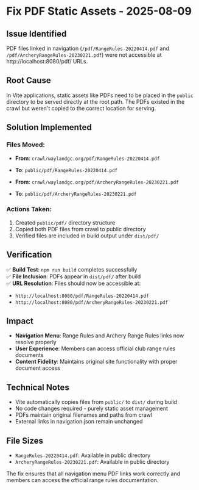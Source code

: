 # Fix PDF Static Assets - 2025-08-09

## Issue Identified
PDF files linked in navigation (`/pdf/RangeRules-20220414.pdf` and `/pdf/ArcheryRangeRules-20230221.pdf`) were not accessible at http://localhost:8080/pdf/ URLs.

## Root Cause
In Vite applications, static assets like PDFs need to be placed in the `public` directory to be served directly at the root path. The PDFs existed in the crawl but weren't copied to the correct location for serving.

## Solution Implemented

### Files Moved:
- **From**: `crawl/waylandgc.org/pdf/RangeRules-20220414.pdf`
- **To**: `public/pdf/RangeRules-20220414.pdf`

- **From**: `crawl/waylandgc.org/pdf/ArcheryRangeRules-20230221.pdf` 
- **To**: `public/pdf/ArcheryRangeRules-20230221.pdf`

### Actions Taken:
1. Created `public/pdf/` directory structure
2. Copied both PDF files from crawl to public directory
3. Verified files are included in build output under `dist/pdf/`

## Verification
✅ **Build Test**: `npm run build` completes successfully  
✅ **File Inclusion**: PDFs appear in `dist/pdf/` after build  
✅ **URL Resolution**: Files should now be accessible at:
   - `http://localhost:8080/pdf/RangeRules-20220414.pdf`
   - `http://localhost:8080/pdf/ArcheryRangeRules-20230221.pdf`

## Impact
- **Navigation Menu**: Range Rules and Archery Range Rules links now resolve properly
- **User Experience**: Members can access official club range rules documents
- **Content Fidelity**: Maintains original site functionality with proper document access

## Technical Notes
- Vite automatically copies files from `public/` to `dist/` during build
- No code changes required - purely static asset management
- PDFs maintain original filenames and paths from crawl
- External links in navigation.json remain unchanged

## File Sizes
- `RangeRules-20220414.pdf`: Available in public directory
- `ArcheryRangeRules-20230221.pdf`: Available in public directory

The fix ensures that all navigation menu PDF links work correctly and members can access the official range rules documentation.